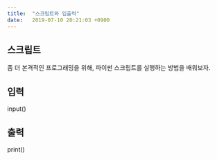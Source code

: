 ```yaml
---
title:  "스크립트와 입출력"
date:   2019-07-10 20:21:03 +0900
---
```


## 스크립트
좀 더 본격적인 프로그래밍을 위해, 파이썬 스크립트를 
실행하는 방법을 배워보자.



## 입력
input()

## 출력
print() 






